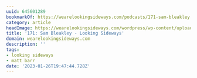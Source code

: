 ```yaml
---
uuid: 645601289
bookmarkOf: https://wearelookingsideways.com/podcasts/171-sam-bleakley
category: article
headImage: https://wearelookingsideways.com/wordpress/wp-content/uploads/2022/01/16.sam_bleakley_finisterre_jj__2618-copy.jpg.jpg
title: '171: Sam Bleakley - Looking Sideways'
domain: wearelookingsideways.com
description: ''
tags:
- looking sideways
- matt barr
date: '2023-01-26T19:47:44.728Z'
---
```



